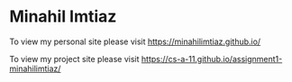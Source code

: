 # Minahil Imtiaz 

To view my personal site please visit https://minahilimtiaz.github.io/




To view my project site please visit https://cs-a-11.github.io/assignment1-minahilimtiaz/
